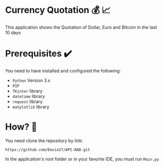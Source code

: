 # Currency Quotation :moneybag: :chart_with_upwards_trend:

This application shows the Quotation of Dollar, Euro and
Bitcoin in the last 10 days

# Prerequisites :heavy_check_mark:
You need to have installed and configured the following:
    
- `Python` Version 3.x
- `PIP`
- `TKinter` library
- `datetime` library
- `request` library 
- `matplotlib` library 

# How? :thinking:
You need clone the repository by link:

    https://github.com/Davio27/API-RAD.git

In the application's root folder or in your favorite IDE, you must run `Main.py`

